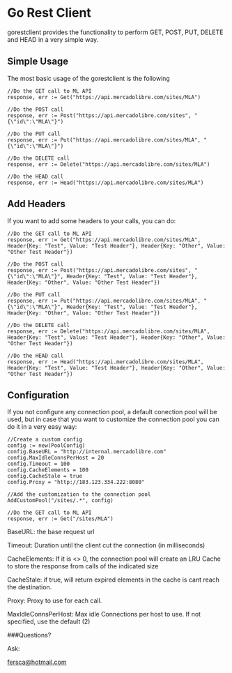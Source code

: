 # Go Rest Client

gorestclient provides the functionality to perform GET, POST, PUT, DELETE and HEAD in a very simple way.
 
## Simple Usage
The most basic usage of the gorestclient is the following

    //Do the GET call to ML API
	response, err := Get("https://api.mercadolibre.com/sites/MLA")

	//Do the POST call
	response, err := Post("https://api.mercadolibre.com/sites", "{\"id\":\"MLA\"}")

	//Do the PUT call
	response, err := Put("https://api.mercadolibre.com/sites/MLA", "{\"id\":\"MLA\"}")

	//Do the DELETE call
	response, err := Delete("https://api.mercadolibre.com/sites/MLA")

	//Do the HEAD call
	response, err := Head("https://api.mercadolibre.com/sites/MLA")

## Add Headers
If you want to add some headers to your calls, you can do:

    //Do the GET call to ML API
	response, err := Get("https://api.mercadolibre.com/sites/MLA", Header{Key: "Test", Value: "Test Header"}, Header{Key: "Other", Value: "Other Test Header"})

	//Do the POST call
	response, err := Post("https://api.mercadolibre.com/sites", "{\"id\":\"MLA\"}", Header{Key: "Test", Value: "Test Header"}, Header{Key: "Other", Value: "Other Test Header"})

	//Do the PUT call
	response, err := Put("https://api.mercadolibre.com/sites/MLA", "{\"id\":\"MLA\"}", Header{Key: "Test", Value: "Test Header"}, Header{Key: "Other", Value: "Other Test Header"})

	//Do the DELETE call
	response, err := Delete("https://api.mercadolibre.com/sites/MLA", Header{Key: "Test", Value: "Test Header"}, Header{Key: "Other", Value: "Other Test Header"})

	//Do the HEAD call
	response, err := Head("https://api.mercadolibre.com/sites/MLA", Header{Key: "Test", Value: "Test Header"}, Header{Key: "Other", Value: "Other Test Header"})

## Configuration
If you not configure any connection pool, a default conection pool will be used, but in case that you want
to customize the connection pool you can do it in a very easy way:

	//Create a custom config
	config := new(PoolConfig)
	config.BaseURL = "http://internal.mercadolibre.com"
	config.MaxIdleConnsPerHost = 20
	config.Timeout = 100
	config.CacheElements = 100
    config.CacheStale = true
    config.Proxy = "http://183.123.334.222:8080"
    
    //Add the customization to the connection pool
	AddCustomPool("/sites/.*", config)

    //Do the GET call to ML API
	response, err := Get("/sites/MLA")

BaseURL: the base request url

Timeout: Duration until the client cut the connection (in milliseconds)

CacheElements: If it is <> 0, the connection pool will create an LRU Cache to store the response from calls of the indicated size

CacheStale: if true, will return expired elements in the cache is cant reach the destination.

Proxy: Proxy to use for each call.

MaxIdleConnsPerHost: Max idle Connections per host to use. If not specified, use the default (2)

###Questions?

Ask: 

fersca@hotmail.com
